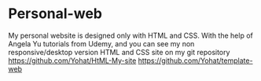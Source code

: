 # Personal-web
 My personal website is designed only with HTML and CSS. With the help of Angela Yu tutorials from Udemy, and you can see my non responsive/desktop version HTML and CSS  site on my git repository
 https://github.com/Yohat/HtML-My-site
 https://github.com/Yohat/template-web
 

